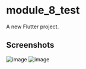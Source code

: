 # module_8_test

A new Flutter project.

## Screenshots


![image](https://github.com/taslims-code/modulef_8_test/assets/63874350/47fd7975-55da-416f-bb33-a54edc792d32)
![image](https://github.com/taslims-code/modulef_8_test/assets/63874350/78761a3d-bd2b-4312-9f3f-02e13f0f1bd1)
